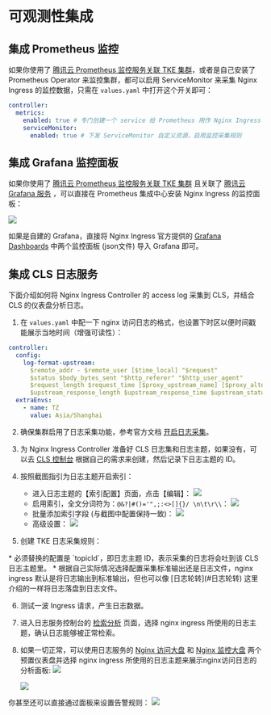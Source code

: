 # 可观测性集成

## 集成 Prometheus 监控

如果你使用了 [腾讯云 Prometheus 监控服务关联 TKE 集群](https://cloud.tencent.com/document/product/1416/72037)，或者是自己安装了 Prometheus Operator 来监控集群，都可以启用 ServiceMonitor 来采集 Nginx Ingress 的监控数据，只需在 `values.yaml` 中打开这个开关即可：

```yaml
controller:
  metrics:
    enabled: true # 专门创建一个 service 给 Prometheus 用作 Nginx Ingress 的服务发现
    serviceMonitor:
      enabled: true # 下发 ServiceMonitor 自定义资源，启用监控采集规则
```

## 集成 Grafana 监控面板

如果你使用了 [腾讯云 Prometheus 监控服务关联 TKE 集群](https://cloud.tencent.com/document/product/1416/72037) 且关联了 [腾讯云 Grafana 服务](https://cloud.tencent.com/product/tcmg) ，可以直接在 Prometheus 集成中心安装 Nginx Ingress 的监控面板：

![](https://image-host-1251893006.cos.ap-chengdu.myqcloud.com/2024%2F03%2F22%2F20240322194119.png)

如果是自建的 Grafana，直接将 Nginx Ingress 官方提供的 [Grafana Dashboards](https://github.com/kubernetes/ingress-nginx/tree/main/deploy/grafana/dashboards) 中两个监控面板 (json文件) 导入 Grafana 即可。

## 集成 CLS 日志服务

下面介绍如何将 Nginx Ingress Controller 的 access log 采集到 CLS，并结合 CLS 的仪表盘分析日志。

1. 在 `values.yaml` 中配一下 nginx 访问日志的格式，也设置下时区以便时间戳能展示当地时间（增强可读性）：

```yaml
controller:
  config:
    log-format-upstream:
      $remote_addr - $remote_user [$time_local] "$request"
      $status $body_bytes_sent "$http_referer" "$http_user_agent"
      $request_length $request_time [$proxy_upstream_name] [$proxy_alternative_upstream_name] $upstream_addr
      $upstream_response_length $upstream_response_time $upstream_status $req_id $host
  extraEnvs:
    - name: TZ
      value: Asia/Shanghai
```

2. 确保集群启用了日志采集功能，参考官方文档 [开启日志采集](https://cloud.tencent.com/document/product/457/83871#.E5.BC.80.E5.90.AF.E6.97.A5.E5.BF.97.E9.87.87.E9.9B.86)。

3. 为 Nginx Ingress Controller 准备好 CLS 日志集和日志主题，如果没有，可以去 [CLS 控制台](https://console.cloud.tencent.com/cls/topic) 根据自己的需求来创建，然后记录下日志主题的 ID。

4. 按照截图指引为日志主题开启索引：
    * 进入日志主题的【索引配置】页面，点击【编辑】：
    ![](https://image-host-1251893006.cos.ap-chengdu.myqcloud.com/2024%2F03%2F26%2F20240326201551.png)
    * 启用索引，全文分词符为：`@&?|#()='",;:<>[]{}/ \n\t\r\\`：
    ![](https://image-host-1251893006.cos.ap-chengdu.myqcloud.com/2024%2F03%2F26%2F20240326201658.png)
    * 批量添加索引字段 (与截图中配置保持一致)：
    ![](https://image-host-1251893006.cos.ap-chengdu.myqcloud.com/2024%2F03%2F26%2F20240326201739.png)
    * 高级设置：
    ![](https://image-host-1251893006.cos.ap-chengdu.myqcloud.com/2024%2F03%2F26%2F20240326201802.png)

5. 创建 TKE 日志采集规则：

<Tabs>
  <TabItem value="stdout" label="采集标准输出">
    <FileBlock file="nginx-ingress-logconfig-stdout.yaml" showLineNumbers />
  </TabItem>

  <TabItem value="file" label="采集日志文件">
    <FileBlock file="nginx-ingress-logconfig-files.yaml" showLineNumbers />
  </TabItem>
</Tabs>
    * 必须替换的配置是 `topicId`，即日志主题 ID，表示采集的日志将会吐到该 CLS 日志主题里。
    * 根据自己实际情况选择配置采集标准输出还是日志文件，nginx ingress 默认是将日志输出到标准输出，但也可以像 [日志轮转](#日志轮转) 这里介绍的一样将日志落盘到日志文件。

6. 测试一波 Ingress 请求，产生日志数据。
7. 进入日志服务控制台的 [检索分析](https://console.cloud.tencent.com/cls/search) 页面，选择 nginx ingress 所使用的日志主题，确认日志能够被正常检索。
8. 如果一切正常，可以使用日志服务的 [Nginx 访问大盘](https://console.cloud.tencent.com/cls/dashboard/d?templateId=nginx-ingress-access-dashboard&var-ds=&time=now-d,now) 和 [Nginx 监控大盘](https://console.cloud.tencent.com/cls/dashboard/d?templateId=nginx-ingress-monitor-dashboard&var-ds=&time=now-d,now) 两个预置仪表盘并选择 nginx ingress 所使用的日志主题来展示nginx访问日志的分析面板:
    ![](https://image-host-1251893006.cos.ap-chengdu.myqcloud.com/2024%2F03%2F26%2F20240326203343.png)

    ![](https://image-host-1251893006.cos.ap-chengdu.myqcloud.com/2024%2F03%2F26%2F20240326203353.png)

你甚至还可以直接通过面板来设置告警规则：
    ![](https://image-host-1251893006.cos.ap-chengdu.myqcloud.com/2024%2F03%2F26%2F20240326203154.png)

